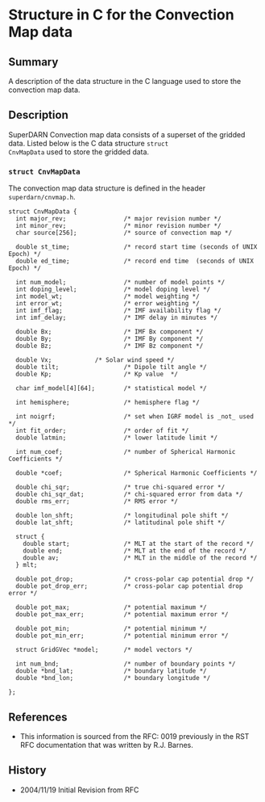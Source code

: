 <!--
(C) copyright 2020 VT SuperDARN, Virginia Polytechnic Institute & State University
author: Kevin Sterne
-->

# Structure in C for the Convection Map data

## Summary

A description of the data structure in the C language used to store the convection map data.

## Description


SuperDARN Convection map data consists of a superset of the gridded data. Listed below is the C data structure <code>struct CnvMapData</code> used to store the gridded data.

### `struct CnvMapData`

The convection map data structure is defined in the header <code>superdarn/cnvmap.h</code>.
```
struct CnvMapData {
  int major_rev;                /* major revision number */
  int minor_rev;                /* minor revision number */
  char source[256];             /* source of convection map */

  double st_time;               /* record start time (seconds of UNIX Epoch) */
  double ed_time;               /* record end time  (seconds of UNIX Epoch) */

  int num_model;                /* number of model points */
  int doping_level;             /* model doping level */
  int model_wt;                 /* model weighting */
  int error_wt;                 /* error weighting */
  int imf_flag;                 /* IMF availability flag */
  int imf_delay;                /* IMF delay in minutes */
  
  double Bx;                    /* IMF Bx component */
  double By;                    /* IMF By component */
  double Bz;                    /* IMF Bz component */

  double Vx;			/* Solar wind speed */
  double tilt;                  /* Dipole tilt angle */
  double Kp;                    /* Kp value  */
  
  char imf_model[4][64];        /* statistical model */
   
  int hemisphere;               /* hemisphere flag */

  int noigrf;                   /* set when IGRF model is _not_ used */
  int fit_order;                /* order of fit */
  double latmin;                /* lower latitude limit */
   
  int num_coef;                 /* number of Spherical Harmonic Coefficients */

  double *coef;                 /* Spherical Harmonic Coefficients */

  double chi_sqr;               /* true chi-squared error */
  double chi_sqr_dat;           /* chi-squared error from data */
  double rms_err;               /* RMS error */
  
  double lon_shft;              /* longitudinal pole shift */
  double lat_shft;              /* latitudinal pole shift */

  struct {
    double start;               /* MLT at the start of the record */
    double end;                 /* MLT at the end of the record */
    double av;                  /* MLT in the middle of the record */ 
  } mlt;

  double pot_drop;              /* cross-polar cap potential drop */
  double pot_drop_err;          /* cross-polar cap potential drop error */

  double pot_max;               /* potential maximum */
  double pot_max_err;           /* potential maximum error */

  double pot_min;               /* potential minimum */
  double pot_min_err;           /* potential minimum error */ 

  struct GridGVec *model;       /* model vectors */

  int num_bnd;                  /* number of boundary points */
  double *bnd_lat;              /* boundary latitude */
  double *bnd_lon;              /* boundary longitude */

};
```

## References

- This information is sourced from the RFC: 0019 previously in the RST RFC documentation that was written by R.J. Barnes.

## History

- 2004/11/19  Initial Revision from RFC

